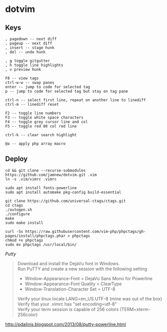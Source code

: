 # dotvim

## Keys

```
, pagedown -- next diff
, pageup -- next diff
, insert -- stage hunk
, del -- undo hunk

, g toggle gitgutter
, h toggle line highlights
, v preview hunk

F8 -- view tags
ctrl-w-w -- swap panes
enter -- jump to code for selected tag
p -- jump to code for selected tag but stay on tag pane

ctrl-n -- select first line, repeat on another line to linediff
ctrl-m -- linediff reset

F2 -- toggle line numbers
F3 -- toggle white space characters
F4 -- toggle grey cursor line and col
F5 -- toggle red 80 col red line

ctrl-k -- clear search highlight

@a -- apply php array macro
```

## Deploy

```
cd && git clone --recurse-submodules https://github.com/jamnew/dotvim.git .vim
ln -s .vim/vimrc .vimrc

sudo apt install fonts-powerline
sudo apt install automake pkg-config build-essential

git clone https://github.com/universal-ctags/ctags.git
cd ctags
./autogen.sh
./configure
make
sudo make install

curl -Ss https://raw.githubusercontent.com/vim-php/phpctags/gh-pages/install/phpctags.phar > phpctags
chmod +x phpctags
sudo mv phpctags /usr/local/bin/
```

*Putty*

> Download and install the DejaVu font in Windows.  
> Run PuTTY and create a new session with the following setting
>
> - Window-Appearance-Font = DejaVu Sans Mono for Powerline
> - Window-Appearance-Font Quality = ClearType
> - Window-Translation-Character Set = UTF-8
>
> Verify your linux locale LANG=en_US.UTF-8  (mine was out of the box)  
> Verify that your .vimrc has "set encoding=utf-8"  
> Verify your term session is capable of 256 colors (TERM=xterm-256color)

http://pdalinis.blogspot.com/2013/08/putty-powerline.html
